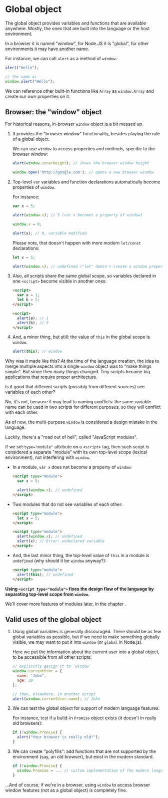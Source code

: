 
# Global object

The global object provides variables and functions that are available anywhere. Mostly, the ones that are built into the language or the host environment.

In a browser it is named "window", for Node.JS it is "global", for other environments it may have another name.

For instance, we can call `alert` as a method of `window`:

```js run
alert("Hello");

// the same as
window.alert("Hello");
```

We can reference other built-in functions like `Array` as `window.Array` and create our own properties on it.

## Browser: the "window" object

For historical reasons, in-browser `window` object is a bit messed up.

1. It provides the "browser window" functionality, besides playing the role of a global object.

    We can use `window` to access properties and methods, specific to the browser window:

    ```js run
    alert(window.innerHeight); // shows the browser window height

    window.open('http://google.com'); // opens a new browser window
    ```

2. Top-level `var` variables and function declarations automatically become properties of `window`.

    For instance:
    ```js untrusted run no-strict refresh
    var x = 5;

    alert(window.x); // 5 (var x becomes a property of window)

    window.x = 0;

    alert(x); // 0, variable modified
    ```

    Please note, that doesn't happen with more modern `let/const` declarations:

    ```js untrusted run no-strict refresh
    let x = 5;

    alert(window.x); // undefined ("let" doesn't create a window property)
    ```

3. Also, all scripts share the same global scope, so variables declared in one `<script>` become visible in  another ones:

    ```html run
    <script>
      var a = 1;
      let b = 2;
    </script>

    <script>
      alert(a); // 1
      alert(b); // 2
    </script>
    ```

4. And, a minor thing, but still: the value of `this` in the global scope is `window`.

    ```js untrusted run no-strict refresh
    alert(this); // window
    ```

Why was it made like this? At the time of the language creation, the idea to merge multiple aspects into a single `window` object was to "make things simple". But since then many things changed. Tiny scripts became big applications that require proper architecture.

Is it good that different scripts (possibly from different sources) see variables of each other?

No, it's not, because it may lead to naming conflicts: the same variable name can be used in two scripts for different purposes, so they will conflict with each other.

As of now, the multi-purpose `window` is considered a design mistake in the language.

Luckily, there's a "road out of hell", called "JavaScript modules".

If we set `type="module"` attribute on a `<script>` tag, then such script is considered a separate "module" with its own top-level scope (lexical environment), not interfering with `window`.

- In a module, `var x` does not become a property of `window`:

    ```html run
    <script type="module">
      var x = 5;

      alert(window.x); // undefined
    </script>
    ```

- Two modules that do not see variables of each other:

    ```html run
    <script type="module">
      let x = 5;
    </script>

    <script type="module">
      alert(window.x); // undefined
      alert(x); // Error: undeclared variable
    </script>
    ```

- And, the last minor thing, the top-level value of `this` in a module is `undefined` (why should it be `window` anyway?):

    ```html run
    <script type="module">
      alert(this); // undefined
    </script>
    ```

**Using `<script type="module">` fixes the design flaw of the language by separating top-level scope from `window`.**

We'll cover more features of modules later, in the chapter [](info:modules).

## Valid uses of the global object

1. Using global variables is generally discouraged. There should be as few global variables as possible, but if we need to make something globally visible, we may want to put it into `window` (or `global` in Node.js).

    Here we put the information about the current user into a global object, to be accessible from all other scripts:

    ```js run
    // explicitly assign it to `window`
    window.currentUser = {
      name: "John",
      age: 30
    };

    // then, elsewhere, in another script
    alert(window.currentUser.name); // John
    ```

2. We can test the global object for support of modern language features.

    For instance, test if a build-in `Promise` object exists (it doesn't in really old browsers):
    ```js run
    if (!window.Promise) {
      alert("Your browser is really old!");
    }
    ```

3. We can create "polyfills": add functions that are not supported by the environment (say, an old browser), but exist in the modern standard.

    ```js run
    if (!window.Promise) {
      window.Promise = ... // custom implementation of the modern language feature
    }
    ```

...And of course, if we're in a browser, using `window` to access browser window features (not as a global object) is completely fine.
